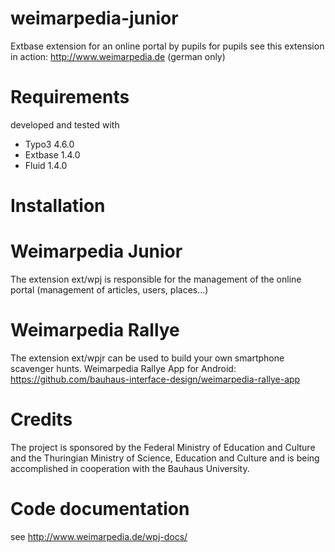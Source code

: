 weimarpedia-junior
==================

Extbase extension for an online portal by pupils for pupils
see this extension in action: http://www.weimarpedia.de (german only)

# Requirements
developed and tested with 
* Typo3 4.6.0
* Extbase 1.4.0
* Fluid 1.4.0


# Installation


# Weimarpedia Junior
The extension ext/wpj is responsible for the management of the online portal (management of articles, users, places...) 


# Weimarpedia Rallye
The extension ext/wpjr can be used to build your own smartphone scavenger hunts. 
Weimarpedia Rallye App for Android:
https://github.com/bauhaus-interface-design/weimarpedia-rallye-app


# Credits
The project is sponsored by the Federal Ministry of Education and Culture and the Thuringian Ministry of Science, Education and Culture and is being accomplished in cooperation with the Bauhaus University.


# Code documentation
see http://www.weimarpedia.de/wpj-docs/